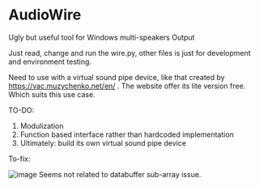 # AudioWire
Ugly but useful tool for Windows multi-speakers Output

Just read, change and run the wire.py, other files is just for development and environment testing.

Need to use with a virtual sound pipe device, like that created by https://vac.muzychenko.net/en/ .
The website offer its lite version free. Which suits this use case.

TO-DO:
1. Modulization
2. Function based interface rather than hardcoded implementation
3. Ultimately: build its own virtual sound pipe device


To-fix:

![image](https://github.com/jasonlililililili/AudioWire/assets/54921521/02173788-fa93-4adb-83fe-fe71cfcf4016)
Seems not related to databuffer sub-array issue.
